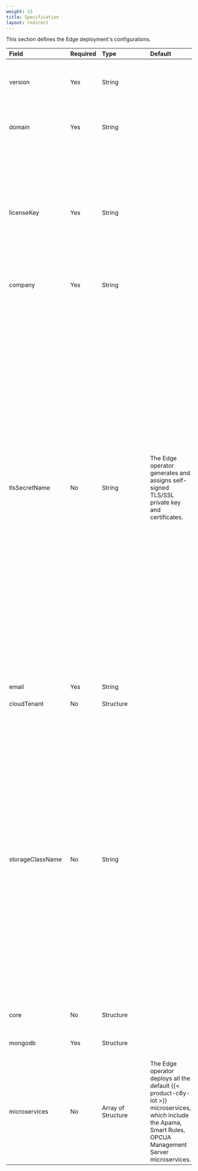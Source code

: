 ```yaml
---
weight: 15
title: Specification
layout: redirect
---
```


This section defines the Edge deployment's configurations.

|<div style="width:150px">Field</div>|Required|<div style="width:115px">Type</div>|Default|Description|
|:---|:---|:---|:---|:---|
|version|Yes|String| |Edge version to deploy.<br><br>For example, {{< c8y-edge-current-version >}}.0.0 for {{< c8y-edge-current-version-alt >}} and {{< c8y-edge-current-version >}}.0.1 for a fix-1 of {{< c8y-edge-current-version-alt >}}.
|domain|Yes|String||A fully qualified domain name. <p>For example, *myown.iot.com*. Here, you must have the Edge license for the domain name *iot.com* or *myown.iot.com*.
|licenseKey|Yes|String||Edge license key you received for the domain. <br>To request the license file for Edge, please contact the logistics team for your region:<p style="margin: 0; padding-left: 2em;">- North and South America: LogisSrvus@softwareagusa.com <p style="margin: 0; padding-left: 2em;">- All Other Regions: LogisticsServiceCenterGER@softwareag.com </p><br>In the email, you must include <p style="margin: 0; padding-left: 2em;">- Your company name, under which the license has been bought <p style="margin: 0; padding-left: 2em;">- The domain name (for example, myedge.domain.com), where Edge will be reachable</p><br>For more information, see [Domain name validation for Edge license key generation](/edge/edge-installation/#domain-name-validation-for-edge-license-key-generation).
|company|Yes|String||Name of the "edge" tenant, for example, the company's name.
|tlsSecretName| No|String|The Edge operator generates and assigns self-signed TLS/SSL private key and certificates.|Name of the Kubernetes secret containing the TLS/SSL private key and certificates for the domain name specified in the `spec.domain` field. This secret must contain two keys:<p style="margin: 0; padding-left: 2em;">- **tls.key:** TLS/SSL private key in the PEM format.<br>Use your internal or an external Certificate Authority (CA) to generate the TLS/SSL key and certificates. When ordering the TLS/SSL certificate, there is a Subject Alternative Name field that lets you specify additional host names (ie. sites, IP addresses, common names, etc.) to be protected by a single TLS/SSL certificate, such as a Multi-Domain (SAN) certificate. You should include the "edge" tenant and {{< management-tenant >}} domain names in SAN. If you plan to install {{< product-c8y-iot >}} DataHub, also include its domain name in the SAN. For example, if your domain name is *myown.iot.com*, include *myown.iot.com*, *management.myown.iot.com* and *datahub.myown.iot.com* domains in SAN field.</p><p style="margin: 0; padding-left: 2em;">- **tls.crt:** The TLS/SSL certificate chain associated with the private key in PEM format. It's essential to ensure the certificates are arranged in the correct sequence for TLS/SSL validation to succeed. The proper order of the certificate chain is:</p><p style="margin: 0; padding-left: 4em;">- **End-entity certificate:** This is the TLS/SSL certificate issued to your domain or server, sometimes referred to as the "leaf" or "server" certificate.</p><p style="margin: 0; padding-left: 4em;">- **Intermediate certificate(s):** These certificates link your end-entity certificate to the trusted root certificate. If there are multiple intermediate certificates, they must be ordered correctly as well.</p><p style="margin: 0; padding-left: 4em;">- **Root CA certificate:** This is the certificate for the Certificate Authority (CA) that is trusted by browsers and other clients. It's generally included last in the chain.</p> <p><p>For more information, see [TLS/SSL Secret](#tls-secret).<p><p>**Info:** The Edge operator retrieves this secret from the **`EDGE-CR-NAMESPACE`**. Ensure that this secret is created before initiating the Edge deployment or update process.
|email|Yes|String||Email used for the admin user.
|cloudTenant|No|Structure||{{< product-c8y-iot >}} cloud tenant details to configure and manage Edge remotely. For more information, see [Cloud Tenant](/edge-kubernetes/edge-custom-resource-definition/#k8-edge-cloud-tenant).
|storageClassName|No|String||The Edge operator requests three PVCs, as outlined below.<p style="margin: 0; padding-left: 2em;">- 75 GB, PVC named `mongod-data-edge-db-rs0-0` made by MongoDB server for persisting application data. 75 GB is the default, and its value can be configured through the Edge CR field `spec.mongodb.resources.requests.storage`.</p><p style="margin: 0; padding-left: 2em;">- 10 GB, PVC named `microservices-registry-data` made by the private registry for persisting microservice images.</p><p style="margin: 0; padding-left: 2em;">- 5 GB, PVC named `edge-logs` made by the Edge logging component for persisting application and system logs.</p><br>Each of these PVCs utilizes the StorageClass if specified within the **`storageClassName`** field of the Edge CR.<p style="margin: 0; padding-left: 2em;">- In case you omit the **`storageClassName`**, the Edge operator requests PVCs without a StorageClass, thereby instructing Kubernetes to utilize the default StorageClass configured in the cluster.<p style="margin: 0; padding-left: 2em;">- If you explicitly specify an empty StorageClass as **`""`**, the Edge operator requests PVCs with an empty StorageClass, thereby instructing Kubernetes to carry out static provisioning.<p style="margin: 0; padding-left: 2em;">- Finally, if you specify the name of an existing StorageClass for which dynamic provisioning is enabled, the Operator requests PVCs with that class name, thereby instructing Kubernetes to utilize dynamic provisioning according to the specified class.<p><p>**Info:** This value is used only during the Edge installation and can’t be changed for existing installations.
|core|No|Structure||{{< product-c8y-iot >}} platform configurations. For more information, see [{{< product-c8y-iot >}} Core configurations](/edge-kubernetes/edge-custom-resource-definition/#c8y-core-config).
|mongodb|Yes|Structure||Configurations needed to deploy the MongoDB server managed by the Edge operator or connect to an external one. For more information, see [MongoDB](/edge-kubernetes/edge-custom-resource-definition/#k8-edge-mongodb).
|microservices| No|Array of Structure|The Edge operator deploys all the default {{< product-c8y-iot >}} microservices, which include the Apama, Smart Rules, OPCUA Management Server microservices.|Specify resources to allocate to each of the default {{< product-c8y-iot >}} microservices deployed. For more information, see [Microservices](/edge-kubernetes/edge-custom-resource-definition/#k8-edge-microservices).
